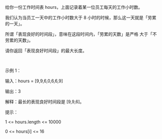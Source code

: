 给你一份工作时间表 hours，上面记录着某一位员工每天的工作小时数。

我们认为当员工一天中的工作小时数大于 8 小时的时候，那么这一天就是「劳累的一天」。

所谓「表现良好的时间段」，意味在这段时间内，「劳累的天数」是严格 大于「不劳累的天数」。

请你返回「表现良好时间段」的最大长度。

 

示例 1：

输入：hours = [9,9,6,0,6,6,9]

输出：3

解释：最长的表现良好时间段是 [9,9,6]。
 

提示：

1 <= hours.length <= 10000

0 <= hours[i] <= 16
